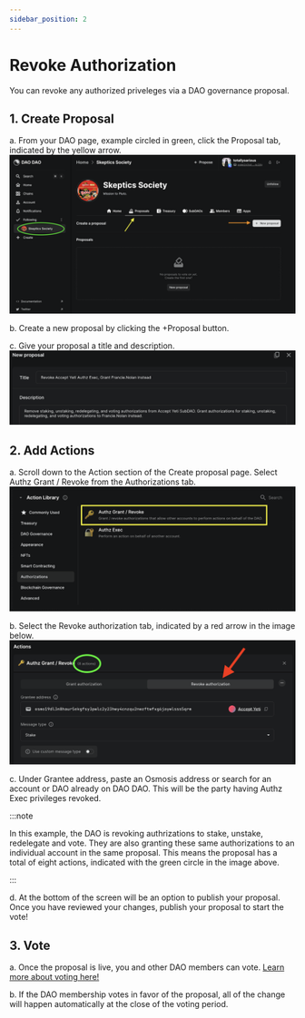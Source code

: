 ```yaml
---
sidebar_position: 2
---
```


# Revoke Authorization

You can revoke any authorized priveleges via a DAO governance proposal.

## 1. Create Proposal

a. From your DAO page, example circled in green, click the Proposal tab, indicated by the yellow arrow.
![Create proposal](/img/dao-management/change-appearance1.png)

b. Create a new proposal by clicking the +Proposal button.

c. Give your proposal a title and description.
![Auth Exec proposal title and description](/img/dao-management/authz-exec8.png)

## 2. Add Actions

a. Scroll down to the Action section of the Create proposal page. Select Authz Grant / Revoke from the Authorizations tab.
![Authorizations tab and Authz Grant / Revoke](/img/dao-management/authz-exec2.png)

b. Select the Revoke authorization tab, indicated by a red arrow in the image below.
![Revoke authz exec action box](/img/dao-management/authz-exec9.png)

c. Under Grantee address, paste an Osmosis address or search for an account or DAO already on DAO DAO. This will be the party having Authz Exec privileges revoked.

:::note

In this example, the DAO is revoking authrizations to stake, unstake, redelegate and vote. They are also granting these same authorizations to an individual account in the same proposal. This means the proposal has a total of eight actions, indicated with the green circle in the image above.

:::

d. At the bottom of the screen will be an option to publish your proposal. Once you have reviewed your changes, publish your proposal to start the vote!

## 3. Vote

a. Once the proposal is live, you and other DAO members can vote. [Learn more about voting here!](.../dao-governance/proposals/how-to-vote-on-a-proposal.md)

b. If the DAO membership votes in favor of the proposal, all of the change will happen automatically at the close of the voting period.
